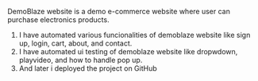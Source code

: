 DemoBlaze website is a demo e-commerce website where user can purchase electronics products. 

1. I have automated various funcionalities of demoblaze website like sign up, login, cart, about, and contact. 
2. I have automated ui testing of demoblaze website like dropwdown, playvideo, and how to handle pop up. 
2. And later i deployed the project on GitHub
